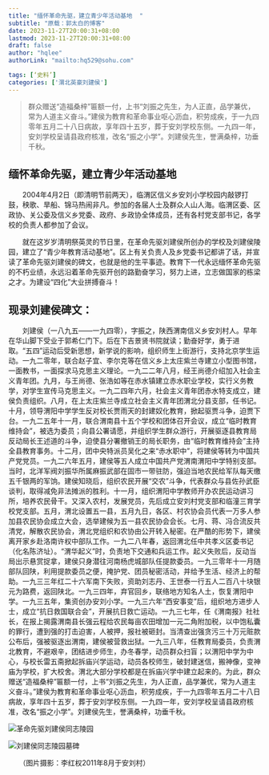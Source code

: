 ```yaml
---
title: "缅怀革命先驱，建立青少年活动基地  "
subtitle: "原载：郭太白的博客"
date: 2023-11-27T20:00:31+08:00
lastmod: 2023-11-27T20:00:31+08:00
draft: false
author: "hqlee"
authorLink: "mailto:hq529@sohu.com"

tags: [‘史料’]
categories: ['渭北英豪刘建侯']
---
```


>群众赠送“造福桑梓”匾额一付，上书“刘振之先生，为人正直，品学兼优，常为人道主义奋斗。”建侯为教育和革命事业呕心沥血，积劳成疾，于一九四零年五月二十八日病故，享年四十五岁，葬于安刘学校东侧。一九四一年，安刘学校呈请县政府核准，改名“振之小学”。刘建侯先生，誉满桑梓，功垂千秋。



## 缅怀革命先驱，建立青少年活动基地

　　2004年4月2日（即清明节前两天），临渭区信义乡安刘小学校园内敲锣打鼓，秧歌、旱船、锦马热闹非凡。参加的各届人士及群众人山人海。临渭区委、区政协、关公委及信义乡党委、政府、乡政协全体成员，还有各村党支部书记，各学校的负责人都参加了会议。

　　就在这岁岁清明祭英灵的节日里，在革命先驱刘建侯所创办的学校及刘建侯陵园，建立了“青少年教育活动基地”。区上有关负责人及乡党委书记都讲了话，并宣读了革命先驱刘建侯的碑文，也就是他的生平事迹。教育下一代永远缅怀革命先驱的不朽业绩，永远沿着革命先驱开创的路勤奋学习，努力上进，立志做国家的栋梁之才。为建设“四化”大业拼搏奋斗！

## 现录刘建侯碑文：

　　刘建侯（一八九五——一九四零），字振之，陕西渭南信义乡安刘村人。早年在华山脚下受业于郭希仁门下。后在下吉景贤书院就读；勤奋好学，勇于进取。“五四”运动后受新思想，新学说的影响，组织师生上街游行，支持北京学生运动。一九二零年，联合赵子宜、李尔克等在信义乡上太庄紫兰寺建立小型图书馆，一面教书，一面探求马克思主义理论。一九二二年八月，经王尚德介绍加入社会主义青年团。九月，与王尚德、张浩如等在赤水镇建立赤水职业学校，实行义务教学，对学生宣传马克思主义。一九二四年六月，社会主义青年团赤水特支成立，建侯负责组织。八月，在上太庄紫兰寺成立社会主义青年团渭北分县支部，任书记。十月，领导渭阳中学学生反对校长贾雨天的封建奴化教育，掀起驱贾斗争，迫贾下台。一九二五年十一月，联合渭南县十五个学校和团体召开会议，成立“临时教育维持会”，被选为委员；向县公署请愿，并组织学生群众游行，开展驱逐县教育局反动局长王述道的斗争，迫使县分署撤销王的局长职务，由“临时教育维持会”主持全县教育事务。十二月，团中央特派员吴化之来“赤水职中”，将建侯等转为中国共产党党员。一九二六年五月，建侯等五人成立中国共产党渭南渭阳中学特别支部。当时，北洋军阀刘振华所属麻振武部在固市一带驻防，强迫当地农民给军队每天缴五千银两的军饷。建侯知晓后，组织农民开展“交农”斗争，代表群众与县佐孙武臣谈判，取得减免非法摊派的胜利。十一月，组织渭阳中学教师开办农民运动讲习所，培养农民骨干。又深入农村，发展党员，先后成立安刘村党支部和临潼三育学校党支部。五月，渭北设置五一县，五月九日，各区、村农协会员代表一万多人参加县农民协会成立大会，选举建候为五一县农民协会会长。七月、蒋、冯合流反共清党，解散农民协会，渭北党组织和农协由公开转入秘密。在严酷的形势下，建侯离开家乡赴洛南许权中部队工作。一九二八年春，返回渭北任中共孝义区委书记（化名陈济址）。“渭华起义”时，负责地下交通和兵运工作。起义失败后，反动当局出示悬赏捉拿，建侯只身潜往河南杨虎城部队任提款委员。一九三零年十一月随部队回陕，利用提款委员之便，掩护党、团员秘密活动，并给予生活、经济上的帮助。一九三三年红二十六军南下失败，资助刘志丹、王世泰一行五人二百八十块银元为路费，返回陕北。一九三四年，弃官回乡，联络地方知名人土，恢复渭阳中学。一九三五年，集资创办安刘小学。一九三六年“西安事变”后，组织地方进步人士，成立“抗日救国联合会”，开展抗日救亡运动。一九三七年，任《渭南报》社社长，在报上揭露渭南县长强云程给农民每亩农田增加一元二角附加税，以中饱私囊的罪行，遭到强的打击迫害，人被押，报社被砸封。当清查出强贪污三十万元赃款公布后，强被驱逐出渭南，建侯被营救出狱。一九三八年，任教育局委员，负责渭北教育，不避艰辛，团结进步师生，办冬春学，动员群众扫盲；以渭阳中学为中心，与校长雷五斋掀起拆庙兴学运动，动员各校师生，破封建迷信，搬神像，变神庙为学校，扩大校舍。渭北大部分学校都是在拆庙兴学中建立起来的。为此，群众赠送“造福桑梓”匾额一付，上书“刘振之先生，为人正直，品学兼优，常为人道主义奋斗。”建侯为教育和革命事业呕心沥血，积劳成疾，于一九四零年五月二十八日病故，享年四十五岁，葬于安刘学校东侧。一九四一年，安刘学校呈请县政府核准，改名“振之小学”。刘建侯先生，誉满桑梓，功垂千秋。


![革命先驱刘建侯同志陵园](/images/ljh/刘建侯同志陵园image001.jpg "革命先驱刘建侯同志陵园")

![刘建侯同志陵园墓碑](/images/ljh/刘建侯同志陵园image003.jpg "刘建侯同志陵园墓碑")
       
　　（图片摄影：李红权2011年8月于安刘村）
